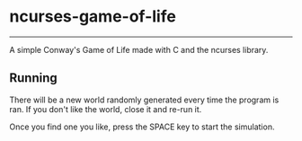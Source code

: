 # ncurses-game-of-life
---
A simple Conway's Game of Life made with C and the ncurses library.

## Running
  There will be a new world randomly generated every time the program is ran. If you don't like the world,
close it and re-run it. 

Once you find one you like, press the SPACE key to start the simulation.
